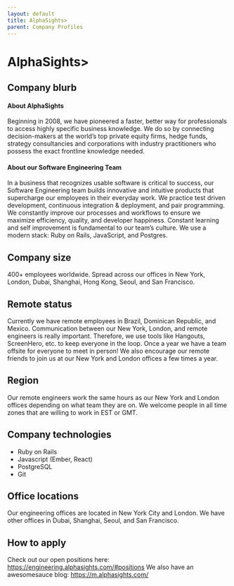 ```yaml
---
layout: default
title: AlphaSights>
parent: Company Profiles
---
```


# AlphaSights>

## Company blurb

#### About AlphaSights

Beginning in 2008, we have pioneered a faster, better way for professionals to access highly specific business knowledge. We do so by connecting decision-makers at the world’s top private equity firms, hedge funds, strategy consultancies and corporations with industry practitioners who possess the exact frontline knowledge needed.

#### About our Software Engineering Team

In a business that recognizes usable software is critical to success, our Software Engineering team builds innovative and intuitive products that supercharge our employees in their everyday work. We practice test driven development, continuous integration & deployment, and pair programming. We constantly improve our processes and workflows to ensure we maximize efficiency, quality, and developer happiness. Constant learning and self improvement is fundamental to our team’s culture. We use a modern stack: Ruby on Rails, JavaScript, and Postgres.

## Company size

400+ employees worldwide. Spread across our offices in New York, London, Dubai, Shanghai, Hong Kong, Seoul, and San Francisco.

## Remote status

Currently we have remote employees in Brazil, Dominican Republic, and Mexico. Communication between our New York, London, and remote engineers is really important. Therefore, we use tools like Hangouts, ScreenHero, etc. to keep everyone in the loop. Once a year we have a team offsite for everyone to meet in person! We also encourage our remote friends to join us at our New York and London offices a few times a year.

## Region

Our remote engineers work the same hours as our New York and London offices depending on what team they are on. We welcome people in all time zones that are willing to work in EST or GMT.

## Company technologies

* Ruby on Rails
* Javascript (Ember, React)
* PostgreSQL
* Git

## Office locations

Our engineering offices are located in New York City and London. We have other offices in Dubai, Shanghai, Seoul, and San Francisco.

## How to apply

Check out our open positions here: https://engineering.alphasights.com/#positions
We also have an awesomesauce blog: https://m.alphasights.com/
